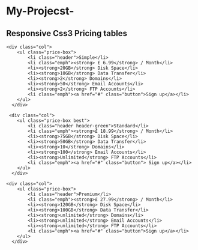 # My-Projecst-

<!DOCTYPE html>
<html>
<head>
  <meta charset="utf-8"> 
  <meta name="viewport" content="width=device-width, inicial-scale-1.0">
  <meta http-equiv="X-UA-Compatible" content="ie=edge">
<title>Pricing Tables</title>
    <link href="PricingTables.css" rel="stylesheet" type="text/css">
</head>
<body>
    <h2>Responsive Css3 Pricing tables</h2>
    
    <div class="col">
        <ul class="price-box">
            <li class="header">Simple</li>
            <li class="emph"><strong> £ 6.99</strong> / Month</li>
            <li><strong>20GB</strong> Disk Space</li>
            <li><strong>10GB</strong> Data Transfer</li>
            <li><strong>2</strong> Domains</li>
            <li><strong>50</strong> Email Accounts</li>
            <li><strong>2</strong> FTP Accounts</li>
            <li class="emph"><a href="#" class="button">Sign up</a></li>
        </ul>
      </div>
    
     <div class="col">
        <ul class="price-box best">
            <li class="header header-green">Standard</li>
            <li class="emph"><strong>£ 18.99</strong> / Month</li>
            <li><strong>75GB</strong> Disk Space</li>
            <li><strong>50GB</strong> Data Transfer</li>
            <li><strong>10</strong> Domains</li>
            <li><strong>100</strong> Email Accounts</li>
            <li><strong>Unlimited</strong> FTP Accounts</li>
            <li class="emph"><a href="#" class="button"> Sign up</a></li>
        </ul>
      </div>
    
    <div class="col">
        <ul class="price-box">
            <li class="header">Premium</li>
            <li class="emph"><strong>£ 27.99</strong> / Month</li>
            <li><strong>120GB</strong> Disk Space</li>
            <li><strong>100GB</strong> Data Transfer</li>
            <li><strong>unlimited</strong> Domains</li>
            <li><strong>unlimited</strong> Email Accounts</li>
            <li><strong>unlimited</strong> FTP Accounts</li>
            <li class="emph"><a href="#" class="button">Sign up</a></li>
        </ul>
      </div>
</body>
</html>
